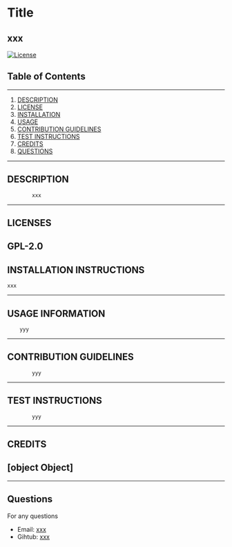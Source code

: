 # Title
xxx
---
 
[![License](https://img.shields.io/badge/License-GPL--2.0-critical.svg)](https://opensource.org/licenses/GPL-2.0)

## Table of Contents
---
1. [DESCRIPTION](#description)
2. [LICENSE](#licenses)
3. [INSTALLATION](#installation-instructions)
4. [USAGE](#usage-information)
5. [CONTRIBUTION GUIDELINES](#contribution-guidelines)
6. [TEST INSTRUCTIONS](#test-instructions)
7. [CREDITS](#credits)
8. [QUESTIONS](#questions)
---

 ## DESCRIPTION
 
            xxx
            
 ---

 ## LICENSES
 GPL-2.0
 ---

 ## INSTALLATION INSTRUCTIONS
 
    xxx
    
 ---

 ## USAGE INFORMATION
 
        yyy
        
 ---

## CONTRIBUTION GUIDELINES


            yyy
                
---

## TEST INSTRUCTIONS


            yyy
---


## CREDITS
[object Object]
---


---
## Questions

For any questions 
- Email: [xxx](mailto:xxx)
- Gihtub: [xxx](github.com/xxx)
 